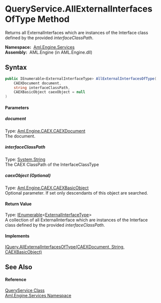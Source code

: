 QueryService.AllExternalInterfacesOfType Method
===============================================
Returns all ExternalInterfaces which are instances of the Interface class defined by the provided *interfaceClassPath*.

  **Namespace:**  [Aml.Engine.Services][1]  
  **Assembly:**  AML.Engine (in AML.Engine.dll)

Syntax
------

```csharp
public IEnumerable<ExternalInterfaceType> AllExternalInterfacesOfType(
	CAEXDocument document,
	string interfaceClassPath,
	CAEXBasicObject caexObject = null
)
```

#### Parameters

##### *document*
Type: [Aml.Engine.CAEX.CAEXDocument][2]  
The document.

##### *interfaceClassPath*
Type: [System.String][3]  
The CAEX ClassPath of the InterfaceClassType

##### *caexObject* (Optional)
Type: [Aml.Engine.CAEX.CAEXBasicObject][4]  
Optional parameter. If set only descendants of this object are searched.

#### Return Value
Type: [IEnumerable][5]&lt;[ExternalInterfaceType][6]>  
 A collection of all ExternalInterface which are instances of the Interface class defined by the provided *interfaceClassPath*. 
#### Implements
[IQuery.AllExternalInterfacesOfType(CAEXDocument, String, CAEXBasicObject)][7]  


See Also
--------

#### Reference
[QueryService Class][8]  
[Aml.Engine.Services Namespace][1]  

[1]: ../README.md
[2]: ../../Aml.Engine.CAEX/CAEXDocument/README.md
[3]: https://docs.microsoft.com/dotnet/api/system.string
[4]: ../../Aml.Engine.CAEX/CAEXBasicObject/README.md
[5]: https://docs.microsoft.com/dotnet/api/system.collections.generic.ienumerable-1
[6]: ../../Aml.Engine.CAEX/ExternalInterfaceType/README.md
[7]: ../../Aml.Engine.Services.Interfaces/IQuery/AllExternalInterfacesOfType.md
[8]: README.md
[9]: https://www.automationml.org
[10]: ../../icons/logoShade.png